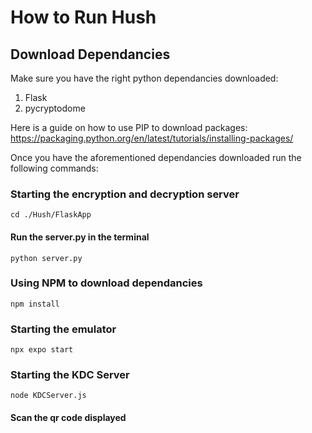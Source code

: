 # How to Run Hush 

## Download Dependancies 

Make sure you have the right python dependancies downloaded: 
1. Flask
2. pycryptodome

Here is a guide on how to use PIP to download packages: 
https://packaging.python.org/en/latest/tutorials/installing-packages/ 

Once you have the aforementioned dependancies downloaded run the following commands: 

### Starting the encryption and decryption server
``` cd ./Hush/FlaskApp ```
#### Run the server.py in the terminal 
``` python server.py ```

### Using NPM to download dependancies 
``` npm install ```

### Starting the emulator
``` npx expo start ```

### Starting the KDC Server
``` node KDCServer.js ```

#### Scan the qr code displayed

